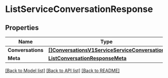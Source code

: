 # ListServiceConversationResponse

## Properties
Name | Type | Notes
------------ | ------------- | -------------
**Conversations** | [**[]ConversationsV1ServiceServiceConversation**](conversations.v1.service.service_conversation.md) | [optional] 
**Meta** | [**ListConversationResponseMeta**](ListConversationResponse_meta.md) | [optional] 

[[Back to Model list]](../README.md#documentation-for-models) [[Back to API list]](../README.md#documentation-for-api-endpoints) [[Back to README]](../README.md)


